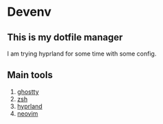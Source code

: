 # Devenv
## This is my dotfile manager

I am trying hyprland for some time with some config.

## Main tools
1. [ghostty](https://ghostty.org/docs)
2. [zsh](https://www.zsh.org/)
3. [hyprland](https://wiki.hyprland.org/)
4. [neovim](https://neovim.io/)

